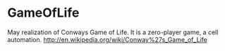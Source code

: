 GameOfLife
==========

May realization of Conways Game of Life. It is a zero-player game, a cell automation. http://en.wikipedia.org/wiki/Conway%27s_Game_of_Life